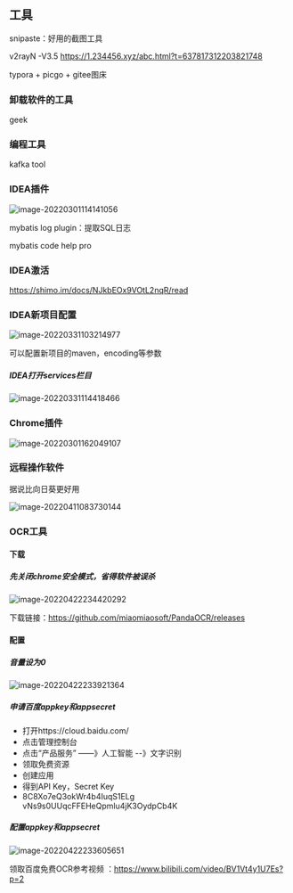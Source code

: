 ## 工具

snipaste：好用的截图工具

v2rayN -V3.5 https://1.234456.xyz/abc.html?t=637817312203821748

typora + picgo + gitee图床



### 卸载软件的工具

geek



### 编程工具

kafka tool





### IDEA插件

![image-20220301114141056](https://gitee.com/wmbyy/typora_pictures/raw/master/pictures/image-20220301114141056.png)



mybatis log plugin：提取SQL日志

mybatis code help pro



### IDEA激活

https://shimo.im/docs/NJkbEOx9VOtL2nqR/read



### IDEA新项目配置

![image-20220331103214977](https://gitee.com/wmbyy/typora_pictures/raw/master/pictures/image-20220331103214977.png)

可以配置新项目的maven，encoding等参数



##### IDEA打开services栏目

![image-20220331114418466](https://gitee.com/wmbyy/typora_pictures/raw/master/pictures/image-20220331114418466.png)





### Chrome插件

![image-20220301162049107](https://gitee.com/wmbyy/typora_pictures/raw/master/pictures/image-20220301162049107.png)





### 远程操作软件

据说比向日葵更好用

![image-20220411083730144](https://gitee.com/wmbyy/typora_pictures/raw/master/pictures/image-20220411083730144.png)

### OCR工具

#### 下载

##### 先关闭chrome安全模式，省得软件被误杀

![image-20220422234420292](https://gitee.com/wmbyy/typora_pictures/raw/master/pictures/image-20220422234420292.png)

下载链接：https://github.com/miaomiaosoft/PandaOCR/releases

#### 配置

##### 音量设为0

![image-20220422233921364](https://gitee.com/wmbyy/typora_pictures/raw/master/pictures/image-20220422233921364.png)

##### 申请百度appkey和appsecret

* 打开https://cloud.baidu.com/
* 点击管理控制台
* 点击“产品服务” ——》人工智能 --》文字识别
* 领取免费资源
* 创建应用
* 得到API Key，Secret Key
* 8C8Xo7eQ3okWr4b4IuqS1ELg   vNs9s0UUqcFFEHeQpmlu4jK3OydpCb4K

##### 配置appkey和appsecret

![image-20220422233605651](https://gitee.com/wmbyy/typora_pictures/raw/master/pictures/image-20220422233605651.png)



领取百度免费OCR参考视频 ：https://www.bilibili.com/video/BV1Vt4y1U7Es?p=2